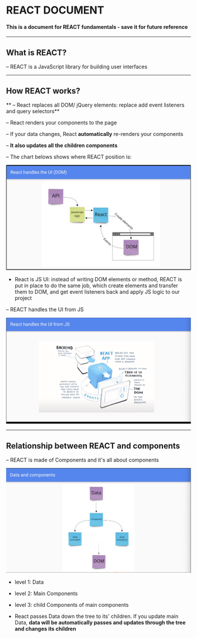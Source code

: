 # REACT DOCUMENT

#### This is a document for REACT fundamentals - save it for future reference

---

## What is REACT? 

– REACT is a JavaScript library for building user interfaces



---


## How REACT works?

** – React replaces all DOM/ jQuery elements: replace add event listeners and query selectors**

– React renders your components to the page

– If your data changes, React **automatically** re-renders your components

– **It also updates all the children components**

– The chart belows shows where REACT position is: 

![react position in the chart](img/reactposition.png)


- React is JS UI: instead of writing DOM elements or method, REACT is put in place to do the same job, which create elements and transfer them to DOM, and get event listeners back and apply JS logic to our project

– REACT handles the UI from JS

![react handle](img/reacthandle.png)

---

## Relationship between REACT and components

– REACT is made of Components and it's all about components

![react and components](img/components.png)

- level 1: Data 
- level 2: Main Components
- level 3: child Components of main components

- React passes Data down the tree to its' children. If you update main Data, **data will be automatically passes and updates through the tree and changes its children**
